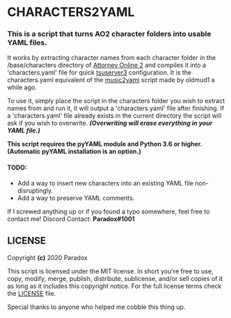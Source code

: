 # **CHARACTERS2YAML**
### This is a script that turns AO2 character folders into usable YAML files. 
It works by extracting character names from each character folder in the /base/characters directory of [Attorney Online 2](https://aceattorneyonline.com)
and compiles it into a 'characters.yaml' file for quick [tsuserver3](https://github.com/AttorneyOnline/tsuserver3) configuration.
It is the characters.yaml equivalent of the [music2yaml](https://gist.github.com/oldmud0/4af137512e6419a161218f705ceee16f) script made by oldmud1 a while ago. 

To use it, simply place the script in the characters folder you wish to extract 
names from and run it, it will output a 'characters.yaml' file after finishing. 
If a 'characters.yaml' file already exists in the current directory the script 
will ask if you wish to overwrite.
***(Overwriting will erase everything in your YAML file.)***


**This script requires the pyYAML module and Python 3.6 or higher. (Automatic pyYAML installation is an option.)**


#### TODO:
- Add a way to insert new characters into an existing YAML file non-disruptingly.
- Add a way to preserve YAML comments.

If I screwed anything up or if you found a typo somewhere, feel free to contact me!
Discord Contact: __Paradox#1001__

## LICENSE
Copyright **(c)** 2020 Paradox

This script is licensed under the MIT license. In short you're free to use, copy, modify, merge, publish, distribute, sublicense, and/or sell copies of it as long as it includes this copyright notice.
For the full license terms check the [LICENSE](https://github.com/Parazoid/characters2yaml/blob/master/LICENSE.txt) file.

Special thanks to anyone who helped me cobble this thing up.
